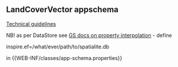 ## LandCoverVector appschema

[Technical guidelines](http://inspire.ec.europa.eu/Themes/123/2892)

NB! as per DataStore see [GS docs on property interpolation](http://docs.geoserver.org/latest/en/user/data/app-schema/property-interpolation.html#example-property-file) - define

inspire.ef=/what/ever/path/to/spatialite.db

in {{WEB-INF/classes/app-schema.properties}}
